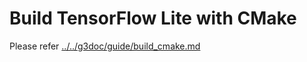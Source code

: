 # Build TensorFlow Lite with CMake

Please refer [../../g3doc/guide/build_cmake.md](../../g3doc/guide/build_cmake.md)
